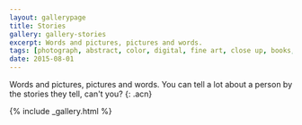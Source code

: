 ```yaml
---
layout: gallerypage
title: Stories
gallery: gallery-stories
excerpt: Words and pictures, pictures and words.
tags: [photograph, abstract, color, digital, fine art, close up, books, stories]
date: 2015-08-01
---
```


Words and pictures, pictures and words. You can tell a lot about a person by the stories they tell, can't you?
{: .acn}

{% include _gallery.html %}
